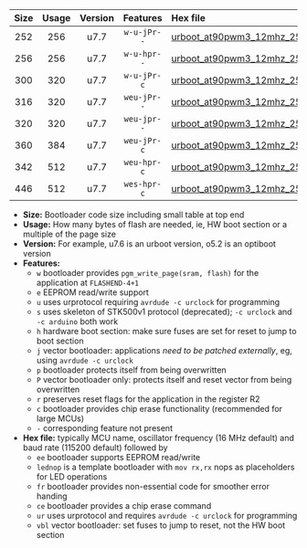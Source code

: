 |Size|Usage|Version|Features|Hex file|
|:-:|:-:|:-:|:-:|:--|
|252|256|u7.7|`w-u-jPr--`|[urboot_at90pwm3_12mhz_250000bps_lednop_ur_vbl.hex](https://raw.githubusercontent.com/stefanrueger/urboot.hex/main/mcus/at90pwm3/fcpu_12mhz/250000_bps/urboot_at90pwm3_12mhz_250000bps_lednop_ur_vbl.hex)|
|256|256|u7.7|`w-u-hpr--`|[urboot_at90pwm3_12mhz_250000bps_lednop_fr_ur.hex](https://raw.githubusercontent.com/stefanrueger/urboot.hex/main/mcus/at90pwm3/fcpu_12mhz/250000_bps/urboot_at90pwm3_12mhz_250000bps_lednop_fr_ur.hex)|
|300|320|u7.7|`w-u-jPr-c`|[urboot_at90pwm3_12mhz_250000bps_lednop_fr_ce_ur_vbl.hex](https://raw.githubusercontent.com/stefanrueger/urboot.hex/main/mcus/at90pwm3/fcpu_12mhz/250000_bps/urboot_at90pwm3_12mhz_250000bps_lednop_fr_ce_ur_vbl.hex)|
|316|320|u7.7|`weu-jPr--`|[urboot_at90pwm3_12mhz_250000bps_ee_lednop_ur_vbl.hex](https://raw.githubusercontent.com/stefanrueger/urboot.hex/main/mcus/at90pwm3/fcpu_12mhz/250000_bps/urboot_at90pwm3_12mhz_250000bps_ee_lednop_ur_vbl.hex)|
|320|320|u7.7|`weu-jpr--`|[urboot_at90pwm3_12mhz_250000bps_ee_lednop_fr_ur_vbl.hex](https://raw.githubusercontent.com/stefanrueger/urboot.hex/main/mcus/at90pwm3/fcpu_12mhz/250000_bps/urboot_at90pwm3_12mhz_250000bps_ee_lednop_fr_ur_vbl.hex)|
|360|384|u7.7|`weu-jPr-c`|[urboot_at90pwm3_12mhz_250000bps_ee_lednop_fr_ce_ur_vbl.hex](https://raw.githubusercontent.com/stefanrueger/urboot.hex/main/mcus/at90pwm3/fcpu_12mhz/250000_bps/urboot_at90pwm3_12mhz_250000bps_ee_lednop_fr_ce_ur_vbl.hex)|
|342|512|u7.7|`weu-hpr-c`|[urboot_at90pwm3_12mhz_250000bps_ee_lednop_fr_ce_ur.hex](https://raw.githubusercontent.com/stefanrueger/urboot.hex/main/mcus/at90pwm3/fcpu_12mhz/250000_bps/urboot_at90pwm3_12mhz_250000bps_ee_lednop_fr_ce_ur.hex)|
|446|512|u7.7|`wes-hpr-c`|[urboot_at90pwm3_12mhz_250000bps_ee_lednop_fr_ce.hex](https://raw.githubusercontent.com/stefanrueger/urboot.hex/main/mcus/at90pwm3/fcpu_12mhz/250000_bps/urboot_at90pwm3_12mhz_250000bps_ee_lednop_fr_ce.hex)|

- **Size:** Bootloader code size including small table at top end
- **Usage:** How many bytes of flash are needed, ie, HW boot section or a multiple of the page size
- **Version:** For example, u7.6 is an urboot version, o5.2 is an optiboot version
- **Features:**
  + `w` bootloader provides `pgm_write_page(sram, flash)` for the application at `FLASHEND-4+1`
  + `e` EEPROM read/write support
  + `u` uses urprotocol requiring `avrdude -c urclock` for programming
  + `s` uses skeleton of STK500v1 protocol (deprecated); `-c urclock` and `-c arduino` both work
  + `h` hardware boot section: make sure fuses are set for reset to jump to boot section
  + `j` vector bootloader: applications *need to be patched externally*, eg, using `avrdude -c urclock`
  + `p` bootloader protects itself from being overwritten
  + `P` vector bootloader only: protects itself and reset vector from being overwritten
  + `r` preserves reset flags for the application in the register R2
  + `c` bootloader provides chip erase functionality (recommended for large MCUs)
  + `-` corresponding feature not present
- **Hex file:** typically MCU name, oscillator frequency (16 MHz default) and baud rate (115200 default) followed by
  + `ee` bootloader supports EEPROM read/write
  + `lednop` is a template bootloader with `mov rx,rx` nops as placeholders for LED operations
  + `fr` bootloader provides non-essential code for smoother error handing
  + `ce` bootloader provides a chip erase command
  + `ur` uses urprotocol and requires `avrdude -c urclock` for programming
  + `vbl` vector bootloader: set fuses to jump to reset, not the HW boot section
